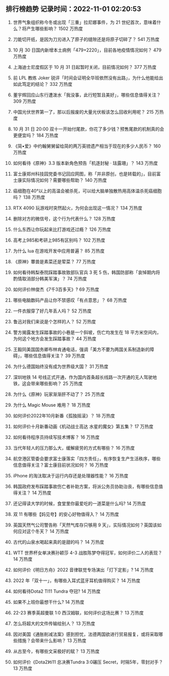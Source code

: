 
## 排行榜趋势 记录时间：2022-11-01 02:20:53
  
  1. 世界气象组织称今冬或出现「三重」拉尼娜事件，为 21 世纪首次，意味着什么？将产生哪些影响？ 1502 万热度
    
  2. 刀能切开纸，是因为刀刃进入了原子的缝隙还是将原子切碎了？ 541 万热度
    
  3. 10 月 30 日国内新增本土病例「479+2220」，目前各地疫情情况如何？ 479 万热度
    
  4. 上海迪士尼度假区于 10 月 31 日起暂时关闭，目前情况如何？ 377 万热度
    
  5. 前 LPL 教练 Joker 锐评「时间会证明全华班依然没有出路」，为什么他能给出如此笃定的结论？ 332 万热度
    
  6. 董宇辉回应山东行遭泼水「我没事，此行短暂且美好」，哪些信息值得关注？ 309 万热度
    
  7. 中国光伏世界第一了，那以后报废的大量光伏板该怎么回收利用呢？ 215 万热度
    
  8. 10 月 31 日 20:00 双十一开始付尾款，你花了多少钱？预售尾款的机制真的会更便宜吗？ 184 万热度
    
  9. 《简•爱》中约翰舅舅留给简的两万英镑遗产相当于现在的多少人民币？ 160 万热度
    
  10. 如何看待《原神》3.3 版本新角色预告「机逐封秘 · 珐露珊」？ 143 万热度
    
  11. 富士康郑州科技园党委书记回应网图，称「并非原创，也是转载的」，目前富士康实际情况如何？需要哪些帮助？ 140 万热度
    
  12. 癌细胞在40°以上的高温会被杀死，可以给大脑单独散热用高体温杀死癌细胞吗？ 138 万热度
    
  13. RTX 4090 玩游戏时突然起火，为何会出现这一情况？ 134 万热度
    
  14. 删除对方的微信号，这个行为代表什么？ 128 万热度
    
  15. 什么东西让你玩起来比打游戏还过瘾？ 126 万热度
    
  16. 高考上985和考研上985有区别吗？ 102 万热度
    
  17. 为什么 lua 在游戏开发中应用普遍？ 85 万热度
    
  18. 《原神》蕈兽是素菜还是荤菜？ 77 万热度
    
  19. 如何看待韩梨泰院踩踏事故致部队官兵 3 死 5 伤，韩国防部称「哀悼期内将酌情取消部分韩美军演」？ 74 万热度
    
  20. 如何评价林俊杰《7千3百多天》? 69 万热度
    
  21. 哪些电脑数码产品让你不禁感叹「有点意思」？ 68 万热度
    
  22. 一件衣服穿了好几年丢人吗？ 52 万热度
    
  23. 鲁迅对我们来说是个怎样的人？ 52 万热度
    
  24. 警方揭露发生踩踏事故的小巷是一个斜坡，伤亡均发生在 18 平方米空间内，为何这个地方会发生踩踏事故？ 44 万热度
    
  25. 王毅同美国国务卿布林肯通电话，强调「美方不要为两国关系制造新的障碍」，哪些信息值得关注？ 39 万热度
    
  26. 为什么德国始终没有成为世界级大国？ 31 万热度
    
  27. 深圳地铁 14 号线正式开通，作为国内首条超长线路一次开通的无人驾驶地铁，这会带来哪些影响？ 25 万热度
    
  28. 为什么《原神》玩家渐渐肝不动了？ 25 万热度
    
  29. 为什么 Magic Mouse 难用？ 18 万热度
    
  30. 如何评价2022年10月新番《孤独摇滚》？ 18 万热度
    
  31. 如何评价十月新番动画《机动战士高达 水星的魔女》第五集？ 17 万热度
    
  32. 如何看待程序员持续写技术博客？ 16 万热度
    
  33. 当代年轻人的压力那么大，缓解疲劳的方式有哪些？ 16 万热度
    
  34. 航空港区管委会要求富士康落实「四方责任」，有序恢复生产生活秩序，哪些信息值得关注？富士康目前状况如何？ 16 万热度
    
  35. iPhone 的淘汰取决于运行内存还是处理器性能？ 16 万热度
    
  36. 韩国政府发布踩踏事故伤亡者补助方案，将派公务员协助治丧，有哪些信息值得关注？ 14 万热度
    
  37. 还记得读大学的时候，食堂里你最爱吃的一道菜是什么吗? 14 万热度
    
  38. 双 11 有哪些【妈见夸】的安心好物值得入？ 14 万热度
    
  39. 英国天然气公司警告称「天然气库存只够用 9 天」，实际情况如何？英国该如何应对这个冬天？ 14 万热度
    
  40. 古代的山泉水喝起来真的是甜的吗？ 14 万热度
    
  41. WTT 世界杯女单决赛孙颖莎 4-3 战胜陈梦夺得冠军，如何评价二人的表现？ 14 万热度
    
  42. 如何评价《明日方舟》2022 音律联觉专场演出「灯下定影」? 14 万热度
    
  43. 2022 年「双十一」，有哪些入耳式蓝牙耳机值得购买？ 14 万热度
    
  44. 如何看待Dota2 TI11 Tundra 夺冠? 14 万热度
    
  45. 如果不上班你最想干什么? 14 万热度
    
  46. 22-23 赛季英超曼联 1:0 西汉姆联，如何评价这场比赛？ 13 万热度
    
  47. 怎么将超大的文件传输给别人？ 13 万热度
    
  48. 因对美国《通胀削减法案》感到担忧，法德两国欲进行贸易报复，或将采取哪些措施？会带来什么影响？ 13 万热度
    
  49. 从古至今，有哪些文采极好的赋？ 13 万热度
    
  50. 如何评价《Dota2》ti11 总决赛Tundra  3:0碾压 Secret，时隔5年，零封对手？ 13 万热度
    